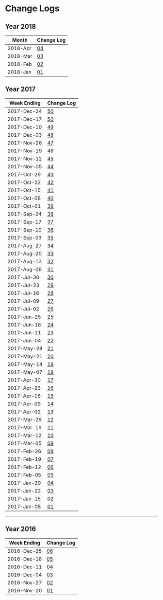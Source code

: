 # Change Logs

## Year 2018

| **Month** | **Change Log** |
|---|---|
|2018-Apr | [04](2018_04/README.md) |
|2018-Mar | [03](2018_03/README.md) |
|2018-Feb | [02](2018_02/README.md) |
|2018-Jan | [01](2018_01/README.md) |

## Year 2017

| **Week Ending** | **Change Log** |
|---|---|
|2017-Dec-24 | [50](2017_51/README.md) |
|2017-Dec-17 | [50](2017_50/README.md) |
|2017-Dec-10 | [49](2017_49/README.md) |
|2017-Dec-03 | [48](2017_48/README.md) |
|2017-Nov-26 | [47](2017_47/README.md) |
|2017-Nov-19 | [46](2017_46/README.md) |
|2017-Nov-12 | [45](2017_45/README.md) |
|2017-Nov-05 | [44](2017_44/README.md) |
|2017-Oct-29 | [43](2017_43/README.md) |
|2017-Oct-22 | [42](2017_42/README.md) |
|2017-Oct-15 | [41](2017_41/README.md) |
|2017-Oct-08 | [40](2017_40/README.md) |
|2017-Oct-01 | [39](2017_39/README.md) |
|2017-Sep-24 | [38](2017_38/README.md) |
|2017-Sep-17 | [37](2017_37/README.md) |
|2017-Sep-10 | [36](2017_36/README.md) |
|2017-Sep-03 | [35](2017_35/README.md) |
|2017-Aug-27 | [34](2017_34/README.md) |
|2017-Aug-20 | [33](2017_33/README.md) |
|2017-Aug-13 | [32](2017_32/README.md) |
|2017-Aug-06 | [31](2017_31/README.md) |
|2017-Jul-30 | [30](2017_30/README.md) |
|2017-Jul-23 | [29](2017_29/README.md) |
|2017-Jul-16 | [28](2017_28/README.md) |
|2017-Jul-09 | [27](2017_27/README.md) |
|2017-Jul-02 | [26](2017_26/README.md) |
|2017-Jun-25 | [25](2017_25/README.md) |
|2017-Jun-18 | [24](2017_24/README.md) |
|2017-Jun-11 | [23](2017_23/README.md) |
|2017-Jun-04 | [22](2017_22/README.md) |
|2017-May-28 | [21](2017_21/README.md) |
|2017-May-21 | [20](2017_20/README.md) |
|2017-May-14 | [19](2017_19/README.md) |
|2017-May-07 | [18](2017_18/README.md) |
|2017-Apr-30 | [17](2017_17/README.md) |
|2017-Apr-23 | [16](2017_16/README.md) |
|2017-Apr-16 | [15](2017_15/README.md) |
|2017-Apr-09 | [14](2017_14/README.md) |
|2017-Apr-02 | [13](2017_13/README.md) |
|2017-Mar-26 | [12](2017_12/README.md) |
|2017-Mar-19 | [11](2017_11/README.md) |
|2017-Mar-12 | [10](2017_10/README.md) |
|2017-Mar-05 | [09](2017_09/README.md) |
|2017-Feb-26 | [08](2017_08/README.md) |
|2017-Feb-19 | [07](2017_07/README.md) |
|2017-Feb-12 | [06](2017_06/README.md) |
|2017-Feb-05 | [05](2017_05/README.md) |
|2017-Jan-29 | [04](2017_04/README.md) |
|2017-Jan-22 | [03](2017_03/README.md) |
|2017-Jan-15 | [02](2017_02/README.md) |
|2017-Jan-08 | [01](2017_01/README.md) |

---

## Year 2016

| **Week Ending** | **Change Log** |
|---|---|
|2016-Dec-25 | [06](2016_06/README.md) |
|2016-Dec-18 | [05](2016_05/README.md) |
|2016-Dec-11 | [04](2016_04/README.md) |
|2016-Dec-04 | [03](2016_03/README.md) |
|2016-Nov-27 | [02](2016_02/README.md) |
|2016-Nov-20 | [01](2016_01/README.md) |
